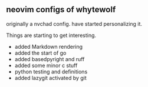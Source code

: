 ## neovim configs of whytewolf

originally a nvchad config. have started personalizing it.

Things are starting to get interesting. 

* added Markdown rendering
* added the start of go
* added basedpyright and ruff
* added some minor c stuff
* python testing and definitions
* added lazygit activated by <leader>git



